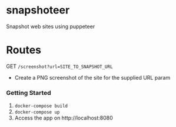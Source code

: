 # snapshoteer
Snapshot web sites using puppeteer

# Routes

GET `/screenshot?url=SITE_TO_SNAPSHOT_URL`
  + Create a PNG screenshot of the site for the supplied URL param

### Getting Started
1. `docker-compose build`
0. `docker-compose up`
0. Access the app on http://localhost:8080